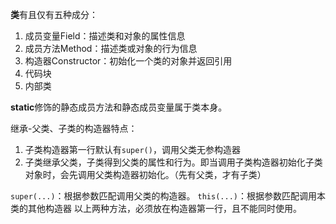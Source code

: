 **类**有且仅有五种成分：
1. 成员变量Field：描述类和对象的属性信息
2. 成员方法Method：描述类或对象的行为信息
3. 构造器Constructor：初始化一个类的对象并返回引用
4. 代码块
5. 内部类

**static**修饰的静态成员方法和静态成员变量属于类本身。

继承-父类、子类的构造器特点：
1. 子类构造器第一行默认有`super()`，调用父类无参构造器
2. 子类继承父类，子类得到父类的属性和行为。即当调用子类构造器初始化子类对象时，会先调用父类构造器初始化。（先有父类，才有子类）

`super(...)`：根据参数匹配调用父类的构造器。
`this(...)`：根据参数匹配调用本类的其他构造器
以上两种方法，必须放在构造器第一行，且不能同时使用。
